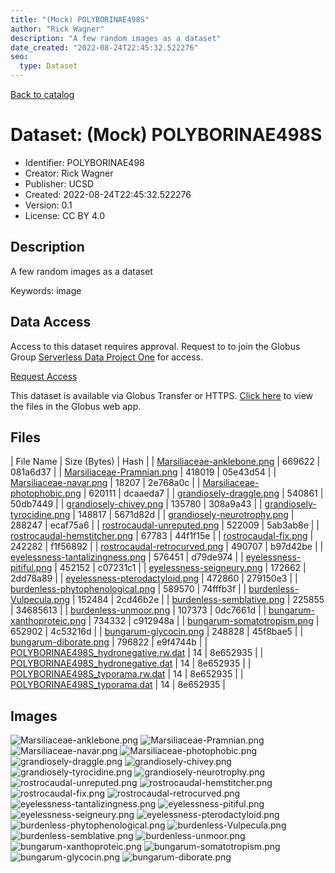 ```yaml
---
title: "(Mock) POLYBORINAE498S"
author: "Rick Wagner"
description: "A few random images as a dataset"
date_created: "2022-08-24T22:45:32.522276"
seo:
  type: Dataset
---
```


[Back to catalog](../#datasets)

# Dataset: (Mock) POLYBORINAE498S

- Identifier: POLYBORINAE498
- Creator: Rick Wagner
- Publisher: UCSD
- Created: 2022-08-24T22:45:32.522276
- Version: 0.1
- License: CC BY 4.0


## Description
A few random images as a dataset

Keywords: image


## Data Access
Access to this dataset requires approval. Request to to join the Globus Group [Serverless Data Project One](https://app.globus.org/groups/cf9d1f5b-3496-11ed-b941-972795fc9504) for access.

[Request Access](https://app.globus.org/groups/cf9d1f5b-3496-11ed-b941-972795fc9504/join)

This dataset is available via Globus Transfer or HTTPS.
[Click here](https://app.globus.org/file-manager?origin_id=527fe9c0-5782-4a2a-a097-ea2f06fe68ab&origin_path=/restricted/POLYBORINAE498/) to view the files in the Globus web app.


## Files

| File Name | Size (Bytes) | Hash |
| [Marsiliaceae-anklebone.png](https://g-079c7d.ca528.03c0.data.globus.org/restricted/POLYBORINAE498/Marsiliaceae-anklebone.png) | 669622 | 081a6d37 |
| [Marsiliaceae-Pramnian.png](https://g-079c7d.ca528.03c0.data.globus.org/restricted/POLYBORINAE498/Marsiliaceae-Pramnian.png) | 418019 | 05e43d54 |
| [Marsiliaceae-navar.png](https://g-079c7d.ca528.03c0.data.globus.org/restricted/POLYBORINAE498/Marsiliaceae-navar.png) | 18207 | 2e768a0c |
| [Marsiliaceae-photophobic.png](https://g-079c7d.ca528.03c0.data.globus.org/restricted/POLYBORINAE498/Marsiliaceae-photophobic.png) | 620111 | dcaaeda7 |
| [grandiosely-draggle.png](https://g-079c7d.ca528.03c0.data.globus.org/restricted/POLYBORINAE498/grandiosely-draggle.png) | 540861 | 50db7449 |
| [grandiosely-chivey.png](https://g-079c7d.ca528.03c0.data.globus.org/restricted/POLYBORINAE498/grandiosely-chivey.png) | 135780 | 308a9a43 |
| [grandiosely-tyrocidine.png](https://g-079c7d.ca528.03c0.data.globus.org/restricted/POLYBORINAE498/grandiosely-tyrocidine.png) | 148817 | 5671d82d |
| [grandiosely-neurotrophy.png](https://g-079c7d.ca528.03c0.data.globus.org/restricted/POLYBORINAE498/grandiosely-neurotrophy.png) | 288247 | ecaf75a6 |
| [rostrocaudal-unreputed.png](https://g-079c7d.ca528.03c0.data.globus.org/restricted/POLYBORINAE498/rostrocaudal-unreputed.png) | 522009 | 5ab3ab8e |
| [rostrocaudal-hemstitcher.png](https://g-079c7d.ca528.03c0.data.globus.org/restricted/POLYBORINAE498/rostrocaudal-hemstitcher.png) | 67783 | 44f1f15e |
| [rostrocaudal-fix.png](https://g-079c7d.ca528.03c0.data.globus.org/restricted/POLYBORINAE498/rostrocaudal-fix.png) | 242282 | f1f56892 |
| [rostrocaudal-retrocurved.png](https://g-079c7d.ca528.03c0.data.globus.org/restricted/POLYBORINAE498/rostrocaudal-retrocurved.png) | 490707 | b97d42be |
| [eyelessness-tantalizingness.png](https://g-079c7d.ca528.03c0.data.globus.org/restricted/POLYBORINAE498/eyelessness-tantalizingness.png) | 576451 | d79de974 |
| [eyelessness-pitiful.png](https://g-079c7d.ca528.03c0.data.globus.org/restricted/POLYBORINAE498/eyelessness-pitiful.png) | 452152 | c07231c1 |
| [eyelessness-seigneury.png](https://g-079c7d.ca528.03c0.data.globus.org/restricted/POLYBORINAE498/eyelessness-seigneury.png) | 172662 | 2dd78a89 |
| [eyelessness-pterodactyloid.png](https://g-079c7d.ca528.03c0.data.globus.org/restricted/POLYBORINAE498/eyelessness-pterodactyloid.png) | 472860 | 279150e3 |
| [burdenless-phytophenological.png](https://g-079c7d.ca528.03c0.data.globus.org/restricted/POLYBORINAE498/burdenless-phytophenological.png) | 589570 | 74fffb3f |
| [burdenless-Vulpecula.png](https://g-079c7d.ca528.03c0.data.globus.org/restricted/POLYBORINAE498/burdenless-Vulpecula.png) | 152484 | 2cd46b2e |
| [burdenless-semblative.png](https://g-079c7d.ca528.03c0.data.globus.org/restricted/POLYBORINAE498/burdenless-semblative.png) | 225855 | 34685613 |
| [burdenless-unmoor.png](https://g-079c7d.ca528.03c0.data.globus.org/restricted/POLYBORINAE498/burdenless-unmoor.png) | 107373 | 0dc7661d |
| [bungarum-xanthoproteic.png](https://g-079c7d.ca528.03c0.data.globus.org/restricted/POLYBORINAE498/bungarum-xanthoproteic.png) | 734332 | c912948a |
| [bungarum-somatotropism.png](https://g-079c7d.ca528.03c0.data.globus.org/restricted/POLYBORINAE498/bungarum-somatotropism.png) | 652902 | 4c53216d |
| [bungarum-glycocin.png](https://g-079c7d.ca528.03c0.data.globus.org/restricted/POLYBORINAE498/bungarum-glycocin.png) | 248828 | 45f8bae5 |
| [bungarum-diborate.png](https://g-079c7d.ca528.03c0.data.globus.org/restricted/POLYBORINAE498/bungarum-diborate.png) | 796822 | e9f4744b |
| [POLYBORINAE498S_hydronegative.rw.dat](https://g-079c7d.ca528.03c0.data.globus.org/restricted/POLYBORINAE498/POLYBORINAE498S_hydronegative.rw.dat) | 14 | 8e652935 |
| [POLYBORINAE498S_hydronegative.dat](https://g-079c7d.ca528.03c0.data.globus.org/restricted/POLYBORINAE498/POLYBORINAE498S_hydronegative.dat) | 14 | 8e652935 |
| [POLYBORINAE498S_typorama.rw.dat](https://g-079c7d.ca528.03c0.data.globus.org/restricted/POLYBORINAE498/POLYBORINAE498S_typorama.rw.dat) | 14 | 8e652935 |
| [POLYBORINAE498S_typorama.dat](https://g-079c7d.ca528.03c0.data.globus.org/restricted/POLYBORINAE498/POLYBORINAE498S_typorama.dat) | 14 | 8e652935 |


## Images
![Marsiliaceae-anklebone.png](https://g-079c7d.ca528.03c0.data.globus.org/restricted/POLYBORINAE498/Marsiliaceae-anklebone.png) ![Marsiliaceae-Pramnian.png](https://g-079c7d.ca528.03c0.data.globus.org/restricted/POLYBORINAE498/Marsiliaceae-Pramnian.png) ![Marsiliaceae-navar.png](https://g-079c7d.ca528.03c0.data.globus.org/restricted/POLYBORINAE498/Marsiliaceae-navar.png) ![Marsiliaceae-photophobic.png](https://g-079c7d.ca528.03c0.data.globus.org/restricted/POLYBORINAE498/Marsiliaceae-photophobic.png) ![grandiosely-draggle.png](https://g-079c7d.ca528.03c0.data.globus.org/restricted/POLYBORINAE498/grandiosely-draggle.png) ![grandiosely-chivey.png](https://g-079c7d.ca528.03c0.data.globus.org/restricted/POLYBORINAE498/grandiosely-chivey.png) ![grandiosely-tyrocidine.png](https://g-079c7d.ca528.03c0.data.globus.org/restricted/POLYBORINAE498/grandiosely-tyrocidine.png) ![grandiosely-neurotrophy.png](https://g-079c7d.ca528.03c0.data.globus.org/restricted/POLYBORINAE498/grandiosely-neurotrophy.png) ![rostrocaudal-unreputed.png](https://g-079c7d.ca528.03c0.data.globus.org/restricted/POLYBORINAE498/rostrocaudal-unreputed.png) ![rostrocaudal-hemstitcher.png](https://g-079c7d.ca528.03c0.data.globus.org/restricted/POLYBORINAE498/rostrocaudal-hemstitcher.png) ![rostrocaudal-fix.png](https://g-079c7d.ca528.03c0.data.globus.org/restricted/POLYBORINAE498/rostrocaudal-fix.png) ![rostrocaudal-retrocurved.png](https://g-079c7d.ca528.03c0.data.globus.org/restricted/POLYBORINAE498/rostrocaudal-retrocurved.png) ![eyelessness-tantalizingness.png](https://g-079c7d.ca528.03c0.data.globus.org/restricted/POLYBORINAE498/eyelessness-tantalizingness.png) ![eyelessness-pitiful.png](https://g-079c7d.ca528.03c0.data.globus.org/restricted/POLYBORINAE498/eyelessness-pitiful.png) ![eyelessness-seigneury.png](https://g-079c7d.ca528.03c0.data.globus.org/restricted/POLYBORINAE498/eyelessness-seigneury.png) ![eyelessness-pterodactyloid.png](https://g-079c7d.ca528.03c0.data.globus.org/restricted/POLYBORINAE498/eyelessness-pterodactyloid.png) ![burdenless-phytophenological.png](https://g-079c7d.ca528.03c0.data.globus.org/restricted/POLYBORINAE498/burdenless-phytophenological.png) ![burdenless-Vulpecula.png](https://g-079c7d.ca528.03c0.data.globus.org/restricted/POLYBORINAE498/burdenless-Vulpecula.png) ![burdenless-semblative.png](https://g-079c7d.ca528.03c0.data.globus.org/restricted/POLYBORINAE498/burdenless-semblative.png) ![burdenless-unmoor.png](https://g-079c7d.ca528.03c0.data.globus.org/restricted/POLYBORINAE498/burdenless-unmoor.png) ![bungarum-xanthoproteic.png](https://g-079c7d.ca528.03c0.data.globus.org/restricted/POLYBORINAE498/bungarum-xanthoproteic.png) ![bungarum-somatotropism.png](https://g-079c7d.ca528.03c0.data.globus.org/restricted/POLYBORINAE498/bungarum-somatotropism.png) ![bungarum-glycocin.png](https://g-079c7d.ca528.03c0.data.globus.org/restricted/POLYBORINAE498/bungarum-glycocin.png) ![bungarum-diborate.png](https://g-079c7d.ca528.03c0.data.globus.org/restricted/POLYBORINAE498/bungarum-diborate.png) 



